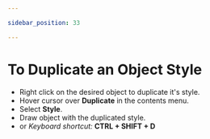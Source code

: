 ```yaml
---

sidebar_position: 33

---
```

# To Duplicate an Object Style

- Right click on the desired object to duplicate it's style.
- Hover cursor over **Duplicate** in the contents menu.
- Select **Style**.
- Draw object with the duplicated style.
- or *Keyboard shortcut:* **CTRL + SHIFT + D**
